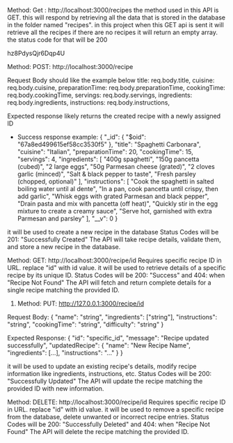 Method: Get : http://localhost:3000/recipes
the method used in this API is GET. this will respond by retrieving all the data that is stored in the database in the folder named "recipes". in this project when this GET api is sent it will retrieve all the recipes if there are no recipes it will return an empty array. the status code for that will be 200


hz8PdysQjr6Dqp4U

Method: POST: http://localhost:3000/recipe

Request Body should like the example below
title: req.body.title,
cuisine: req.body.cuisine,
preparationTime: req.body.preparationTime,
cookingTime: req.body.cookingTime,
servings: req.body.servings,
ingredients: req.body.ingredients,
instructions: req.body.instructions,

Expected response likely returns the created recipe with a newly assigned ID
- Success response example:
{
  "_id": {
    "$oid": "67a8ed499615ef58cc3530f5"
  },
  "title": "Spaghetti Carbonara",
  "cuisine": "Italian",
  "preparationTime": 20,
  "cookingTime": 15,
  "servings": 4,
  "ingredients": [
    "400g spaghetti",
    "150g pancetta (cubed)",
    "2 large eggs",
    "50g Parmesan cheese (grated)",
    "2 cloves garlic (minced)",
    "Salt & black pepper to taste",
    "Fresh parsley (chopped, optional)"
  ],
  "instructions": [
    "Cook the spaghetti in salted boiling water until al dente",
    "In a pan, cook pancetta until crispy, then add garlic",
    "Whisk eggs with grated Parmesan and black pepper",
    "Drain pasta and mix with pancetta (off heat)",
    "Quickly stir in the egg mixture to create a creamy sauce",
    "Serve hot, garnished with extra Parmesan and parsley"
  ],
  "__v": 0
}

it will be used to create a new recipe in the database
Status Codes will be 201: "Successfully Created"
The API will take recipe details, validate them, and store a new recipe in the database.


Method: GET: http://localhost:3000/recipe/id
Requires specific recipe ID in URL. replace "id" with id value.
it will be used to retrieve details of a specific recipe by its unique ID.
Status Codes will be 200: "Success" and 404: when "Recipe Not Found"
The API will fetch and return complete details for a single recipe matching the provided ID.

1. Method: PUT: http://127.0.0.1:3000/recipe/id

Request Body:
{
  "name": "string",
  "ingredients": ["string"],
  "instructions": "string",
  "cookingTime": "string",
  "difficulty": "string"
}

Expected Response:
{
  "id": "specific_id",
  "message": "Recipe updated successfully",
  "updatedRecipe": {
    "name": "New Recipe Name",
    "ingredients": [...],
    "instructions": "..."
  }
}

it will be used to update an existing recipe's details, modify recipe information like ingredients, instructions, etc.
Status Codes will be 200: "Successfully Updated"
The API will update the recipe matching the provided ID with new information.


Method: DELETE: http://localhost:3000/recipe/id
Requires specific recipe ID in URL. replace "id" with id value.
it will be used to remove a specific recipe from the database, delete unwanted or incorrect recipe entries.
Status Codes will be 200: "Successfully Deleted" and 404: when "Recipe Not Found"
The API will delete the recipe matching the provided ID.
